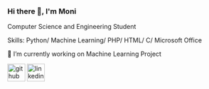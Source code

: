 ### Hi there 👋, I'm Moni
Computer Science and Engineering Student

Skills: Python/ Machine Learning/ PHP/ HTML/ C/ Microsoft Office

🎯 I’m currently working on Machine Learning Project 


[<img src='https://cdn.jsdelivr.net/npm/simple-icons@3.0.1/icons/github.svg' alt='github' height='40'>](https://github.com/fahimamoni)  [<img src='https://cdn.jsdelivr.net/npm/simple-icons@3.0.1/icons/linkedin.svg' alt='linkedin' height='40'>](https://www.linkedin.com/in/https://www.linkedin.com/in/fahima-akther-moni-215392294/)  



